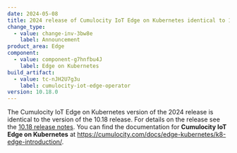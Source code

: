 ```yaml
---
date: 2024-05-08
title: 2024 release of Cumulocity IoT Edge on Kubernetes identical to 10.18 release
change_type:
  - value: change-inv-3bw8e
    label: Announcement
product_area: Edge
component:
  - value: component-g7hnfbu4J
    label: Edge on Kubernetes
build_artifact:
  - value: tc-nJH2U7g3u
    label: cumulocity-iot-edge-operator
version: 10.18.0
---
```

The Cumulocity IoT Edge on Kubernetes version of the 2024 release is identical to the version of the 10.18 release. For details on the release see the [10.18 release notes](https://cumulocity.com/releasenotes/release-10-18-0/edge-10-18-0/). You can find the documentation for **Cumulocity IoT Edge on Kubernetes** at https://cumulocity.com/docs/edge-kubernetes/k8-edge-introduction/.
